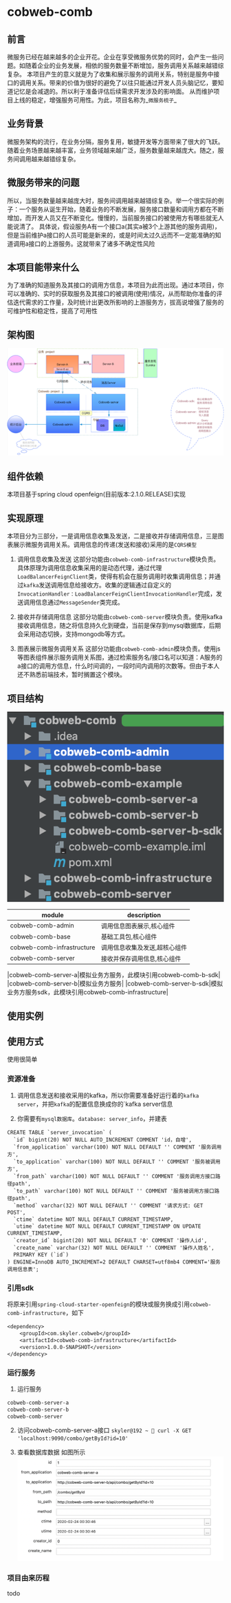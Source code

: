 # cobweb-comb

## 前言
微服务已经在越来越多的企业开花。企业在享受微服务优势的同时，会产生一些问题。如随着企业的业务发展，相依的服务数量不断增加，服务调用关系越来越错综复杂。
本项目产生的意义就是为了收集和展示服务的调用关系，特别是服务中接口的调用关系。带来的价值为很好的避免了以往只能通过开发人员头脑记忆，要知道记忆是会减退的。所以利于准备评估后续需求开发涉及的影响面。
从而维护项目上线的稳定，增强服务可用性。为此，项目名称为_`微服务梳子`_

## 业务背景
微服务架构的流行，在业务分隔，服务复用，敏捷开发等方面带来了很大的飞跃。随着业务场景越来越丰富，业务领域越来越广泛，服务数量越来越庞大。随之，服务间调用越来越错综复杂。

## 微服务带来的问题
所以，当服务数量越来越庞大时，服务间调用越来越错综复杂。举一个很实际的例子：一个服务从诞生开始，随着业务的不断发展，服务接口数量和调用方都在不断增加，而开发人员又在不断变化。慢慢的，当前服务接口的被使用方有哪些就无人能说清了。
具体说，假设服务A有一个接口a(其实a被3个上游其他的服务调用)，但是当前维护a接口的人员可能是新来的，或是时间太过久远而不一定能准确的知道调用a接口的上游服务。这就带来了诸多不确定性风险

## 本项目能带来什么
为了准确的知道服务及其接口的调用方信息，本项目为此而出现。通过本项目，你可以准确的、实时的获取服务及其接口的被调用(使用)情况，从而帮助你准备的评估迭代需求的工作量，及时统计出更改所影响的上游服务方，拔高说增强了服务的可维护性和稳定性，提高了可用性


## 架构图
![架构图](https://raw.githubusercontent.com/yaoyuanyy/MarkdownPhotos/master/img/20200116114413.png)

## 组件依赖
本项目基于spring cloud openfeign(目前版本:2.1.0.RELEASE)实现

## 实现原理
本项目分为三部分，一是调用信息收集及发送，二是接收并存储调用信息，三是图表展示微服务调用关系。调用信息的传递(发送和接收)采用的是`CQRS模型`

1. 调用信息收集及发送
这部分功能由`cobweb-comb-infrastructure`模块负责。具体原理为调用信息收集采用的是动态代理，通过代理`LoadBalancerFeignClient`类，使得有机会在服务调用时收集调用信息；并通过`kafka`发送调用信息给接收方。收集的逻辑通过自定义的`InvocationHandler：LoadBalancerFeignClientInvocationHandler`完成，发送调用信息通过`MessageSender`类完成。

2. 接收并存储调用信息
这部分功能由`cobweb-comb-server`模块负责。使用kafka接收调用信息，随之将信息持久化到硬盘，当前是保存到mysql数据库，后期会采用动态切换，支持mongodb等方式。

3. 图表展示微服务调用关系
这部分功能由`cobweb-comb-admin`模块负责。使用js等图表组件展示服务调用关系图，通过检索服务名/接口名可以知道：A服务的a接口的调用方信息，什么时间调的，一段时间内调用的次数等。但由于本人还不熟悉前端技术，暂时搁置这个模块。


## 项目结构
![项目结构图](https://github.com/yaoyuanyy/MarkdownPhotos/blob/master/img/20200224233602.png)

|module|description|
|--|--|
|cobweb-comb-admin|调用信息图表展示,核心组件|
|cobweb-comb-base|基础工具包,核心组件|
|cobweb-comb-infrastructure|调用信息收集及发送,超核心组件|
|cobweb-comb-server|接收并保存调用信息,核心组件|

|cobweb-comb-server-a|模拟业务方服务，此模块引用cobweb-comb-b-sdk|
|cobweb-comb-server-b|模拟业务方服务|
|cobweb-comb-server-b-sdk|模拟业务方服务sdk，此模块引用cobweb-comb-infrastructure|



## 使用实例


## 使用方式
使用很简单

### 资源准备 
1. 调用信息发送和接收采用的kafka，所以你需要准备好运行着的`kafka server`，并把`kafka`的配置信息换成你的`kafka server信息

2. 你需要有`mysql数据库`。`database: server_info`，并建表
```
CREATE TABLE `server_invocation` (
  `id` bigint(20) NOT NULL AUTO_INCREMENT COMMENT 'id，自增',
  `from_application` varchar(100) NOT NULL DEFAULT '' COMMENT '服务调用方',
  `to_application` varchar(100) NOT NULL DEFAULT '' COMMENT '服务被调用方',
  `from_path` varchar(100) NOT NULL DEFAULT '' COMMENT '服务调用方接口路径path',
  `to_path` varchar(100) NOT NULL DEFAULT '' COMMENT '服务被调用方接口路径path',
  `method` varchar(32) NOT NULL DEFAULT '' COMMENT '请求方式: GET POST',
  `ctime` datetime NOT NULL DEFAULT CURRENT_TIMESTAMP,
  `utime` datetime NOT NULL DEFAULT CURRENT_TIMESTAMP ON UPDATE CURRENT_TIMESTAMP,
  `creator_id` bigint(20) NOT NULL DEFAULT '0' COMMENT '操作人id',
  `create_name` varchar(32) NOT NULL DEFAULT '' COMMENT '操作人姓名',
  PRIMARY KEY (`id`)
) ENGINE=InnoDB AUTO_INCREMENT=2 DEFAULT CHARSET=utf8mb4 COMMENT='服务调用信息表';
```

### 引用sdk
将原来引用`spring-cloud-starter-openfeign`的模块或服务换成引用`cobweb-comb-infrastructure`，如下
```
<dependency>
    <groupId>com.skyler.cobweb</groupId>
    <artifactId>cobweb-comb-infrastructure</artifactId>
    <version>1.0.0-SNAPSHOT</version>
</dependency>
```


### 运行服务
1. 运行服务
```
cobweb-comb-server-a
cobweb-comb-server-b
cobweb-comb-server
```

2. 访问cobweb-comb-server-a接口
`skyler@192 ~  curl -X GET 'localhost:9090/combo/getById?id=10'`

3. 查看数据库数据
如图所示
![数据库数据](https://github.com/yaoyuanyy/MarkdownPhotos/blob/master/img/20200224235045.png)


### 项目由来历程
todo